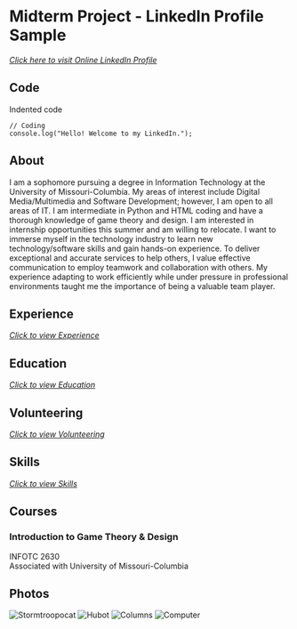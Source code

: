 # Midterm Project - LinkedIn Profile Sample
*[Click here to visit Online LinkedIn Profile](https://www.linkedin.com/in/rosa-wessel-904101218/)*

## **Code**
Indented code

    // Coding
    console.log("Hello! Welcome to my LinkedIn.");

##  **About**
I am a sophomore pursuing a degree in Information Technology at the University of Missouri-Columbia. My areas of interest include Digital Media/Multimedia and Software Development; however, I am open to all areas of IT. I am intermediate in Python and HTML coding and have a thorough knowledge of game theory and design. I am interested in internship opportunities this summer and am willing to relocate. 
I want to immerse myself in the technology industry to learn new technology/software skills and gain hands-on experience. To deliver exceptional and accurate services to help others, I value effective communication to employ teamwork and collaboration with others. My experience adapting to work efficiently while under pressure in professional environments taught me the importance of being a valuable team player.

## **Experience**
*[Click to view Experience](https://github.com/rosawessel/Experience/blob/main/README.md)*

## **Education**
*[Click to view Education](https://github.com/rosawessel/Education/blob/main/README.md)*

## **Volunteering**
*[Click to view Volunteering](https://github.com/rosawessel/Volunteering/blob/main/README.md)*


## **Skills**
*[Click to view Skills](https://github.com/rosawessel/Skills/blob/main/README.md)*   

## **Courses**
### **Introduction to Game Theory & Design**
INFOTC 2630  
Associated with University of Missouri-Columbia 

## **Photos**
![Stormtroopocat](https://octodex.github.com/images/stormtroopocat.jpg "The Stormtroopocat")
![Hubot](https://octodex.github.com/images/hubot.jpg "The Hubot")
![Columns](https://media.istockphoto.com/photos/university-of-missouri-picture-id1033805110?k=20&m=1033805110&s=612x612&w=0&h=DDY4F-a_0b8Cwl_G6r3dB7YsRdZggk5guXNGa2cPckk=)
![Computer](https://i.pinimg.com/564x/98/da/30/98da301881dadc0dd71bce456a39309f.jpg)
